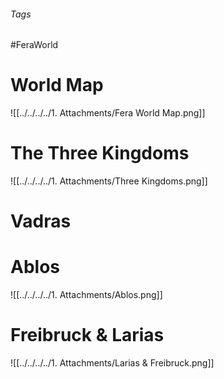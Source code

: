 ###### Tags

#FeraWorld

# World Map

![[../../../../1. Attachments/Fera World Map.png]]

# The Three Kingdoms

![[../../../../1. Attachments/Three Kingdoms.png]]

# Vadras

# Ablos
![[../../../../1. Attachments/Ablos.png]]

# Freibruck & Larias

![[../../../../1. Attachments/Larias & Freibruck.png]]